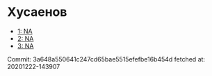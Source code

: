 # Хусаенов
- [1: NA](1.md)
- [2: NA](2.md)
- [3: NA](3.md)

Commit: 3a648a550641c247cd65bae5515efefbe16b454d
 fetched at: 20201222-143907
